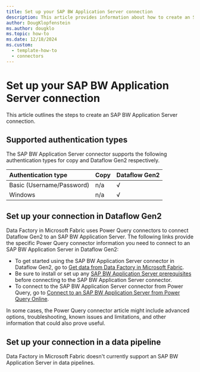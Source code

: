 ```yaml
---
title: Set up your SAP BW Application Server connection
description: This article provides information about how to create an SAP BW Application Server connection in Microsoft Fabric.
author: DougKlopfenstein
ms.author: dougklo
ms.topic: how-to
ms.date: 12/18/2024
ms.custom:
  - template-how-to
  - connectors
---
```


# Set up your SAP BW Application Server connection

This article outlines the steps to create an SAP BW Application Server connection.


## Supported authentication types

The SAP BW Application Server connector supports the following authentication types for copy and Dataflow Gen2 respectively.  

|Authentication type |Copy |Dataflow Gen2 |
|:---|:---|:---|
|Basic (Username/Password)| n/a | √ |
|Windows| n/a | √ |

## Set up your connection in Dataflow Gen2

Data Factory in Microsoft Fabric uses Power Query connectors to connect Dataflow Gen2 to an SAP BW Application Server. The following links provide the specific Power Query connector information you need to connect to an SAP BW Application Server in Dataflow Gen2:

- To get started using the SAP BW Application Server connector in Dataflow Gen2, go to [Get data from Data Factory in Microsoft Fabric](/power-query/where-to-get-data#get-data-from-data-factory-in-microsoft-fabric-preview).
- Be sure to install or set up any [SAP BW Application Server prerequisites](/power-query/connectors/sap-bw/application-setup-and-connect#prerequisites) before connecting to the SAP BW Application Server connector.
- To connect to the SAP BW Application Server connector from Power Query, go to [Connect to an SAP BW Application Server from Power Query Online](/power-query/connectors/sap-bw/application-setup-and-connect#connect-to-an-sap-bw-application-server-from-power-query-online).

In some cases, the Power Query connector article might include advanced options, troubleshooting, known issues and limitations, and other information that could also prove useful.

## Set up your connection in a data pipeline

Data Factory in Microsoft Fabric doesn't currently support an SAP BW Application Server in data pipelines.
